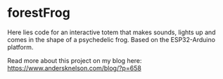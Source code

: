 # forestFrog
Here lies code for an interactive totem that makes sounds, lights up and comes in the shape of a psychedelic frog. Based on the ESP32-Arduino platform.

Read more about this project on my blog here: https://www.andersknelson.com/blog/?p=658
